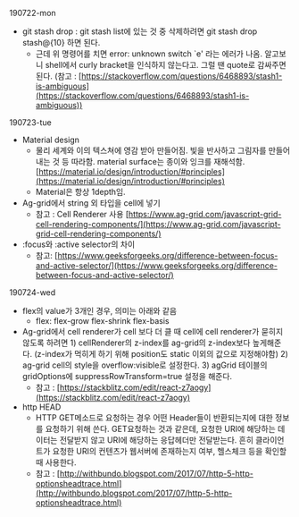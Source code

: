 190722-mon

- git stash drop : git stash list에 있는 것 중 삭제하려면 git stash drop stash@{10} 하면 된다.
    - 근데 위 명령어를 치면 error: unknown switch `e' 라는 에러가 나옴. 알고보니 shell에서 curly bracket을 인식하지 않는다고. 그럴 땐 quote로 감싸주면 된다. (참고 : [https://stackoverflow.com/questions/6468893/stash1-is-ambiguous](https://stackoverflow.com/questions/6468893/stash1-is-ambiguous))

190723-tue

- Material design
    - 물리 세계와 이의 텍스쳐에 영감 받아 만들어짐. 빛을 반사하고 그림자를 만들어내는 것 등 따라함. material surface는 종이와 잉크를 재해석함. [https://material.io/design/introduction/#principles](https://material.io/design/introduction/#principles)
    - Material은 항상 1depth임.
- Ag-grid에서 string 외 타입을 cell에 넣기
    - 참고 : Cell Renderer 사용 [https://www.ag-grid.com/javascript-grid-cell-rendering-components/](https://www.ag-grid.com/javascript-grid-cell-rendering-components/)
- :focus와 :active selector의 차이
    - 참고: [https://www.geeksforgeeks.org/difference-between-focus-and-active-selector/](https://www.geeksforgeeks.org/difference-between-focus-and-active-selector/)


190724-wed

- flex의 value가 3개인 경우, 의미는 아래와 같음
    - flex: flex-grow flex-shrink flex-basis
- Ag-grid에서 cell renderer가 cell 보다 더 클 때 cell에 cell renderer가 묻히지 않도록 하려면 1) cellRenderer의 z-index를 ag-grid의 z-index보다 높게해준다. (z-index가 먹히게 하기 위해 position도 static 이외의 값으로 지정해야함) 2) ag-grid cell의 style을 overflow:visible로 설정한다. 3) agGrid 테이블의 gridOptions에 suppressRowTransform=true 설정을 해준다.
    - 참고 : [https://stackblitz.com/edit/react-z7aogy](https://stackblitz.com/edit/react-z7aogy)
- http HEAD
    - HTTP GET메소드로 요청하는 경우 어떤 Header들이 반환되는지에 대한 정보를 요청하기 위해 쓴다. GET요청하는 것과 같은데, 요청한 URI에 해당하는 데이터는 전달받지 않고 URI에 해당하는 응답헤더만 전달받는다. 흔히 클라이언트가 요청한 URI의 컨텐츠가 웹서버에 존재하는지 여부, 헬스체크 등을 확인할 때 사용한다.
    - 참고 : [http://withbundo.blogspot.com/2017/07/http-5-http-optionsheadtrace.html](http://withbundo.blogspot.com/2017/07/http-5-http-optionsheadtrace.html)